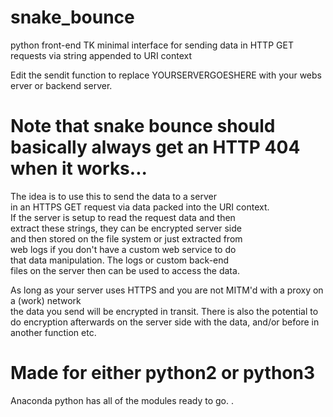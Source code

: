 # snake_bounce
python front-end TK minimal interface for sending data in HTTP GET requests via string appended to URI context

Edit the sendit function to replace YOURSERVERGOESHERE with your webs erver or backend server.        

# Note that snake bounce should basically always get an HTTP 404 when it works...           

 The idea is to use this to send the data to a server                                                      
 in an HTTPS GET request via data packed into the URI context.                                              
 If the server is setup to read the request data and then                                                 
 extract these strings, they can be encrypted server side                                                    
 and then stored on the file system or just extracted from                                                   
 web logs if you don't have a custom web service to do                                                      
 that data manipulation. The logs or custom back-end                                                          
 files on the server then can be used to access the data.                                                    
                                                                                                              
 As long as your server uses HTTPS and you are not MITM'd with a proxy on a (work) network                    
 the data you send will be encrypted in transit. There is also the potential to                               
 do encryption afterwards on the server side with the data, and/or before in                                
 another function etc.                           
                                                                                                           
 # Made for either python2 or python3   
                                                                    
 Anaconda python has all of the modules ready to go.                                                        .

